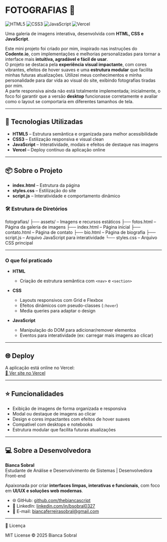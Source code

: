 # **FOTOGRAFIAS** 📸

![HTML5](https://img.shields.io/badge/HTML5-E34F26?style=flat&logo=html5&logoColor=white)
![CSS3](https://img.shields.io/badge/CSS3-1572B6?style=flat&logo=css3&logoColor=white)
![JavaScript](https://img.shields.io/badge/JavaScript-F7DF1E?style=flat&logo=javascript&logoColor=black)
![Vercel](https://img.shields.io/badge/deploy-vercel-000?style=flat&logo=vercel)

Uma galeria de imagens interativa, desenvolvida com **HTML, CSS e JavaScript**.  

Este mini projeto foi criado por mim, inspirado nas instruções do **Codente.io**, com implementações e melhorias personalizadas para tornar a interface mais **intuitiva, agradável e fácil de usar**.  
O projeto se destaca pela **experiência visual impactante**, com cores vibrantes, efeitos de hover suaves e uma **estrutura modular** que facilita minhas futuras atualizações. Utilizei meus conhecimentos e minha personalidade para dar vida ao visual do site, exibindo fotografias tiradas por mim.  
A parte responsiva ainda não está totalmente implementada; inicialmente, o foco foi garantir que a versão **desktop** funcionasse corretamente e avaliar como o layout se comportaria em diferentes tamanhos de tela.

---

## 🚀 Tecnologias Utilizadas

- **HTML5** – Estrutura semântica e organizada para melhor acessibilidade  
- **CSS3** – Estilização responsiva e visual clean  
- **JavaScript** – Interatividade, modais e efeitos de destaque nas imagens  
- **Vercel** – Deploy contínuo da aplicação online  

---

## 📦 Sobre o Projeto

- **index.html** – Estrutura da página  
- **styles.css** – Estilização do site  
- **script.js** – Interatividade e comportamento dinâmico  

### 🛠️ Estrutura de Diretórios

fotografias/
├── assets/ – Imagens e recursos estáticos
├── fotos.html – Página da galeria de imagens
├── index.html – Página inicial
├── contato.html – Página de contato
├── bio.html – Página de biografia
├── script.js – Arquivo JavaScript para interatividade
└── styles.css – Arquivo CSS principal

---

### O que foi praticado

- **HTML**  
  - Criação de estrutura semântica com `<nav>` e `<section>`
    
- **CSS**  
  - Layouts responsivos com Grid e Flexbox  
  - Efeitos dinâmicos com pseudo-classes (`:hover`)  
  - Media queries para adaptar o design
    
- **JavaScript**  
  - Manipulação do DOM para adicionar/remover elementos  
  - Eventos para interatividade (ex: carregar mais imagens ao clicar)  

---

## 🌐 Deploy

A aplicação está online no Vercel:  
[🔗 Ver site no Vercel](https://fotografias-git-main-bianca-sobrals-projects.vercel.app)

---

## ⭐ Funcionalidades

- Exibição de imagens de forma organizada e responsiva  
- Modal ou destaque de imagens ao clicar  
- Design e cores impactantes com efeitos de hover suaves  
- Compatível com desktops e notebooks  
- Estrutura modular que facilita futuras atualizações  

---

## 💻 Sobre a Desenvolvedora

**Bianca Sobral**  
Estudante de Análise e Desenvolvimento de Sistemas | Desenvolvedora Front-end  

Apaixonada por criar **interfaces limpas, interativas e funcionais**, com foco em **UI/UX e soluções web modernas**.  

- 🌐 GitHub: [github.com/thebiancascript](https://github.com/thebiancascript)  
- 💼 LinkedIn: [linkedin.com/in/bsobral0327](https://www.linkedin.com/in/bsobral0327/)  
- 📧 E-mail: [biancaferreirasobral@gmail.com](mailto:biancaferreirasobral@gmail.com)

---

📄 Licença

MIT License © 2025 Bianca Sobral
